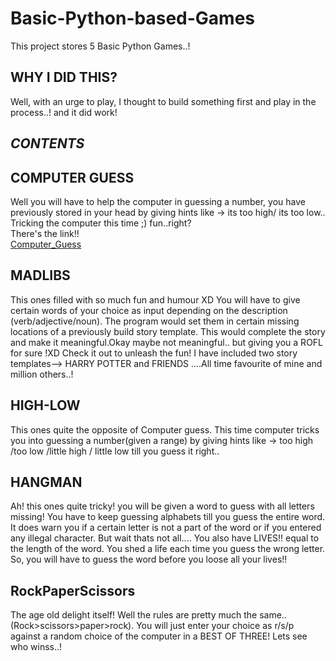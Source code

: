 # Basic-Python-based-Games
This project stores 5 Basic Python Games..!

## WHY I DID THIS?

Well, with an urge to play, I thought to build something first and play in the process..! and it did work!

## *CONTENTS*
 ## COMPUTER GUESS
 
 Well you will have to help the computer in guessing a number, you have previously stored in your head by giving hints
 like -> its too high/ its too low..
 Tricking the computer this time ;)
 fun..right?  
 There's the link!!  
 [Computer_Guess](/computer_guess)
    
 ## MADLIBS
 
 This ones filled with so much fun and humour XD
 You will have to give certain words of your choice as input depending on the description (verb/adjective/noun). The program
 would set them in certain missing locations of a previously build story template. This would complete the story and make 
 it meaningful.Okay maybe not meaningful.. but giving you a ROFL for sure !XD
 Check it out to unleash the fun!
 I have included two story templates--> HARRY POTTER and FRIENDS ....All time favourite of mine and million others..!
   
 ## HIGH-LOW
 
This ones quite the opposite of Computer guess.
This time computer tricks you into guessing a number(given a range) by giving hints like -> too high /too low /little high /
little low till you guess it right..
   
 ## HANGMAN
    
Ah! this ones quite tricky!
you will be given a word to guess with all letters missing!
You have to keep guessing alphabets till you guess the entire word. It does warn you if a certain letter is not a part of the
word or if you entered any illegal character.
But wait thats not all....
You also have LIVES!! equal to the length of the word. You shed a life each time you guess the wrong letter. So, you will have 
to guess the word before you loose all your lives!!
    
 ## RockPaperScissors
 
The age old delight itself!
Well the rules are pretty much the same..(Rock>scissors>paper>rock). You will just enter your choice as r/s/p against a random 
choice of the computer in a BEST OF THREE!
Lets see who winss..!
    
    
    
